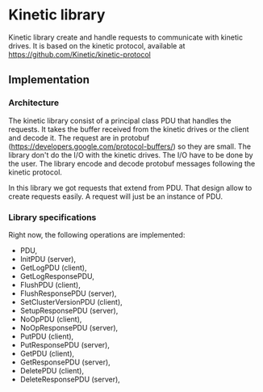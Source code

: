 # Kinetic library

Kinetic library create and handle requests to communicate with kinetic drives.
It is based on the kinetic protocol, available at
https://github.com/Kinetic/kinetic-protocol

## Implementation

### Architecture

The kinetic library consist of a principal class PDU that handles the
requests. It takes the buffer received from the kinetic drives or the client
and decode it. The request are in protobuf
(https://developers.google.com/protocol-buffers/) so they are small.
The library don't do the I/O with the kinetic drives. The I/O have to be
done by the user. The library encode and decode protobuf messages following
the kinetic protocol.

In this library we got requests that extend from PDU.
That design allow to create requests easily. A request will just be an instance
of PDU.

### Library specifications

Right now, the following operations are implemented:

- PDU,
- InitPDU (server),
- GetLogPDU (client),
- GetLogResponsePDU,
- FlushPDU (client),
- FlushResponsePDU (server),
- SetClusterVersionPDU (client),
- SetupResponsePDU (server),
- NoOpPDU (client),
- NoOpResponsePDU (server),
- PutPDU (client),
- PutResponsePDU (server),
- GetPDU (client),
- GetResponsePDU (server),
- DeletePDU (client),
- DeleteResponsePDU (server),
